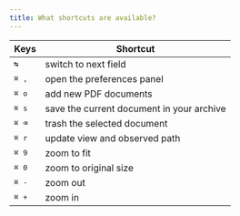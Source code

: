 ```yaml
---
title: What shortcuts are available?
---
```


| Keys             | Shortcut                                      |
| ---------------- | --------------------------------------------- |
|  <kbd> ↹ </kbd>  | switch to next field                          |
|  <kbd>⌘ ,</kbd>  | open the preferences panel                    |
|  <kbd>⌘ o</kbd>  | add new PDF documents                         |
|  <kbd>⌘ s</kbd>  | save the current document in your archive     |
|  <kbd>⌘ ⌫</kbd> | trash the selected document                   |
|  <kbd>⌘ r</kbd>  | update view and observed path                 |  
|  <kbd>⌘ 9</kbd>  | zoom to fit                                   |
|  <kbd>⌘ 0</kbd>  | zoom to original size                         |
|  <kbd>⌘ -</kbd>  | zoom out                                      |
|  <kbd>⌘ +</kbd>  | zoom in                                       |
